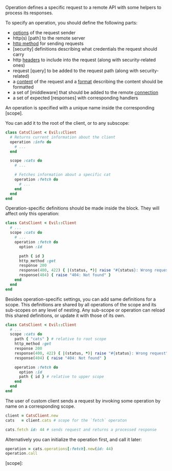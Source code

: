 Operation defines a specific request to a remote API with some helpers to process its responses.

To specify an operation, you should define the following parts:

- [options] of the request sender
- http(s) [path] to the remote server
- [http method] for sending requests
- [security] definitions describing what credentials the request should carry
- http [headers] to include into the request (along with security-related ones)
- request [query] to be added to the request path (along with security-related)
- a [content][body] of the request and a [format][body] describing the content should be formatted
- a set of [middleware] that should be added to the remote [connection]
- a set of expected [responses] with corresponding handlers

An operation is specified with a unique name inside the corresponding [scope].

You can add it to the root of the client, or to any subscope:

```ruby
class CatsClient < Evil::Client
  # Returns current information about the client
  operation :info do
    # ...
  end

  scope :cats do
    # ...

    # Fetches information about a specific cat
    operation :fetch do
      # ...
    end
  end
end
```

Operation-specific definitions should be made inside the block. They will affect only this operation:

```ruby
class CatsClient < Evil::Client
  # ...
  scope :cats do
    # ...
    operation :fetch do
      option :id

      path { id }
      http_method :get
      response 200
      response(400, 422) { |(status, *)| raise "#{status}: Wrong request" }
      response(404) { raise "404: Not found" }
    end
  end
end
```

Besides operation-specific settings, you can add same definitions for a scope. This definitions are shared by all operations of the scope and its sub-scopes on any level of nesting. Any sub-scope or operation can reload this shared definitions, or update it with those of its own.

```ruby
class CatsClient < Evil::Client
  # ...
  scope :cats do
    path { "cats" } # relative to root scope
    http_method :get
    response 200
    response(400, 422) { |(status, *)| raise "#{status}: Wrong request" }
    response(404) { raise "404: Not found" }

    operation :fetch do
      option :id
      path { id } # relative to upper scope
    end
  end
end
```

The user of custom client sends a request by invoking some operation by name on a corresponding scope.

```ruby
client = CatsClient.new
cats   = client.cats # scope for the `fetch` operaton

cats.fetch id: 44 # sends request and returns a processed response
```

Alternatively you can initialize the operation first, and call it later:

```ruby
operation = cats.operations[:fetch].new(id: 44)
operation.call
```

[options]: 
[path]: 
[http method]: 
[security]: 
[headers]: 
[query]: 
[body]: 
[middleware]: 
[connection]: 
[responses]: 
[scope]: 
